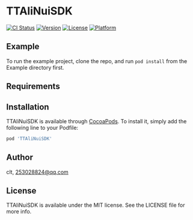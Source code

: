 # TTAliNuiSDK

[![CI Status](https://img.shields.io/travis/clt/TTAliNuiSDK.svg?style=flat)](https://travis-ci.org/clt/TTAliNuiSDK)
[![Version](https://img.shields.io/cocoapods/v/TTAliNuiSDK.svg?style=flat)](https://cocoapods.org/pods/TTAliNuiSDK)
[![License](https://img.shields.io/cocoapods/l/TTAliNuiSDK.svg?style=flat)](https://cocoapods.org/pods/TTAliNuiSDK)
[![Platform](https://img.shields.io/cocoapods/p/TTAliNuiSDK.svg?style=flat)](https://cocoapods.org/pods/TTAliNuiSDK)

## Example

To run the example project, clone the repo, and run `pod install` from the Example directory first.

## Requirements

## Installation

TTAliNuiSDK is available through [CocoaPods](https://cocoapods.org). To install
it, simply add the following line to your Podfile:

```ruby
pod 'TTAliNuiSDK'
```

## Author

clt, 253028824@qq.com

## License

TTAliNuiSDK is available under the MIT license. See the LICENSE file for more info.
